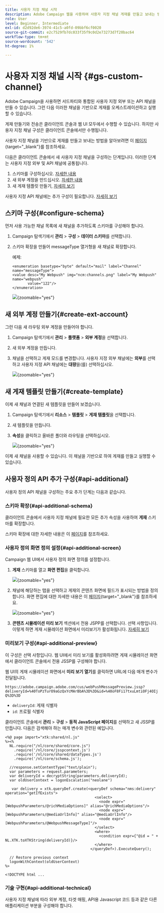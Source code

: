 ```yaml
---
title: 사용자 지정 채널 시작
description: Adobe Campaign 웹을 사용하여 사용자 지정 채널 게재를 만들고 보내는 방법을 알아봅니다
role: User
level: Beginner, Intermediate
exl-id: d2d92de6-3974-41c5-a0fd-09bbf6cf0020
source-git-commit: e2c7529fb7dc033f35f9c0d2e73273d7f20bac64
workflow-type: tm+mt
source-wordcount: '542'
ht-degree: 1%

---
```


# 사용자 지정 채널 시작 {#gs-custom-channel}

Adobe Campaign을 사용하면 서드파티와 통합된 사용자 지정 외부 또는 API 채널을 만들 수 있습니다. 그런 다음 이러한 채널을 기반으로 게재를 오케스트레이션하고 실행할 수 있습니다.

게재 만들기와 전송은 클라이언트 콘솔과 웹 UI 모두에서 수행할 수 있습니다. 하지만 사용자 지정 채널 구성은 클라이언트 콘솔에서만 수행됩니다.

사용자 지정 채널을 기반으로 게재를 만들고 보내는 방법을 알아보려면 이 [페이지](https://experienceleague.adobe.com/docs/campaign-web/v8/msg/gs-custom-channel.html){target="_blank"}를 참조하세요.

다음은 클라이언트 콘솔에서 새 사용자 지정 채널을 구성하는 단계입니다. 이러한 단계는 사용자 지정 외부 및 API 채널에 공통됩니다.

1. 스키마를 구성하십시오. [자세한 내용](#configure-schema)
1. 새 외부 계정을 만드십시오. [자세한 내용](#create-ext-account)
1. 새 게재 템플릿 만들기, [자세히 보기](#create-template)

사용자 지정 API 채널에는 추가 구성이 필요합니다. [자세히 보기](#api-additional)

## 스키마 구성{#configure-schema}

먼저 사용 가능한 채널 목록에 새 채널을 추가하도록 스키마를 구성해야 합니다.

1. Campaign 탐색기에서 **관리** > **구성** > **데이터 스키마**&#x200B;를 선택합니다.

1. 스키마 확장을 만들어 messageType 열거형을 새 채널로 확장합니다.

   예제:

   ```
   <enumeration basetype="byte" default="mail" label="Channel" name="messageType">
   <value desc="My Webpush" img="ncm:channels.png" label="My Webpush" name="webpush"
          value="122"/>
   </enumeration>
   ```

   ![](assets/cus-schema.png){zoomable="yes"}

## 새 외부 계정 만들기{#create-ext-account}

그런 다음 새 라우팅 외부 계정을 만들어야 합니다.

1. Campaign 탐색기에서 **관리** > **플랫폼** > **외부 계정**&#x200B;을 선택합니다.

1. 새 외부 계정을 만듭니다.

1. 채널을 선택하고 게재 모드를 변경합니다. 사용자 지정 외부 채널에는 **외부**&#x200B;를 선택하고 사용자 지정 API 채널에는 **대량**&#x200B;을(를) 선택하십시오.

   ![](assets/cus-ext-account.png){zoomable="yes"}

## 새 게재 템플릿 만들기{#create-template}

이제 새 채널과 연결된 새 템플릿을 만들어 보겠습니다.

1. Campaign 탐색기에서 **리소스** > **템플릿** > **게재 템플릿**&#x200B;을 선택합니다.

1. 새 템플릿을 만듭니다.

1. **속성**&#x200B;을 클릭하고 올바른 폴더와 라우팅을 선택하십시오.

   ![](assets/cus-template.png){zoomable="yes"}

이제 새 채널을 사용할 수 있습니다. 이 채널을 기반으로 하여 게재를 만들고 실행할 수 있습니다.

## 사용자 정의 API 추가 구성{#api-additional}

사용자 정의 API 채널을 구성하는 주요 추가 단계는 다음과 같습니다.

### 스키마 확장{#api-additional-schema}

클라이언트 콘솔에서 사용자 지정 채널에 필요한 모든 추가 속성을 사용하여 **게재** 스키마를 확장합니다.

스키마 확장에 대한 자세한 내용은 이 [페이지](../dev/extend-schema.md)를 참조하세요.

### 사용자 정의 화면 정의 설정{#api-additional-screen}

Campaign 웹 UI에서 사용자 정의 화면 정의를 설정합니다.

1. **게재** 스키마를 열고 **화면 편집**&#x200B;을 클릭합니다.

   ![](assets/cus-schema2.png){zoomable="yes"}

1. 채널에 해당하는 탭을 선택하고 게재의 콘텐츠 화면에 필드가 표시되는 방법을 정의합니다. 화면 편집에 대한 자세한 내용은 이 [페이지](https://experienceleague.adobe.com/docs/campaign-web/v8/conf/schemas.html#fields){target="_blank"}를 참조하세요.

   ![](assets/cus-schema3.png){zoomable="yes"}

1. **콘텐츠 시뮬레이션 미리 보기** 섹션에서 전용 JSPP를 선택합니다. 선택 사항입니다. 이렇게 하면 게재 시뮬레이션 화면에서 미리보기가 활성화됩니다. [자세히 보기](#api-additional-preview)

### 미리보기 구성{#api-additional-preview}

이 구성은 선택 사항입니다. 웹 UI에서 미리 보기를 활성화하려면 게재 시뮬레이션 화면에서 클라이언트 콘솔에서 전용 JSSP를 구성해야 합니다.

웹 UI의 게재 시뮬레이션 화면에서 **미리 보기 열기**&#x200B;를 클릭하면 URL에 다음 매개 변수가 전달됩니다.

`https://adobe.campaign.adobe.com/cus/webPushMessagePreview.jssp?deliveryId=%40ToPzTurO9aGzQxYcMArBbA%3D%3D&id=%40oF8Fi17txuLmtiOFj4OIjQ%3D%3D`

* `deliveryId`: 게재 식별자
* `id`: 프로필 식별자

클라이언트 콘솔에서 **관리** > **구성** > **동적 JavaScript 페이지**&#x200B;를 선택하고 새 JSSP를 만듭니다. 다음은 검색해야 하는 매개 변수와 관련된 예입니다.

```
<%@ page import="xtk:shared/nl.js"
%><%
  NL.require("/nl/core/shared/core.js")
    .require('/nl/core/jsspcontext.js')
    .require('/nl/core/shared/dataTypes.js')
    .require('/nl/core/schema.js');
    
  //response.setContentType("text/plain");
  var parameters = request.parameters;
  var deliveryId = decryptString(parameters.deliveryId);
  var oldUserContext = logonEscalation("neolane")
  
   var delivery = xtk.queryDef.create(<queryDef schema="nms:delivery" operation="getIfExists">
                                         <select>
                                           <node expr="[WebpushParameters/@richMediaOptions]" alias="@richMediaOptions"/>
                                           <node expr="[WebpushParameters/@mediaUrlInfo]" alias="@mediaUrlInfo"/>
                                           <node expr="[WebpushParameters/@WebpushMessageType]"/>
                                         </select>
                                         <where>
                                           <condition expr={"@id = " + NL.XTK.toXTKString(deliveryId)}/>
                                         </where>
                                       </queryDef>).ExecuteQuery();

  // Restore previous context
  logonWithContext(oldUserContext)
%>

<!DOCTYPE html ...
```

### 기술 구현{#api-additional-technical}

사용자 지정 채널에 따라 외부 계정, 타겟 매핑, API용 Javascript 코드 등과 같은 다른 애플리케이션 부분을 구성해야 합니다.

